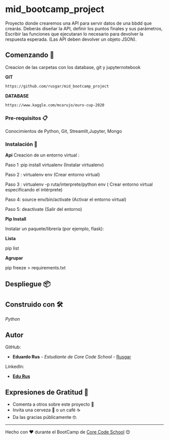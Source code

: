 # mid_bootcamp_project

Proyecto donde crearemos una API para servir datos de una bbdd que crearás. Deberás diseñar la API, definir los puntos finales y sus parámetros,
Escribir las funciones que ejecutaran lo necesario para devolver la respuesta esperada. (Las API deben devolver un objeto JSON).

## Comenzando 🚀

Creacion de las carpetas con los database, git y jupyternotebook

**GIT**
```bash
https://github.com/rusgar/mid_bootcamp_project
```
**DATABASE**
```bash
https://www.kaggle.com/mcarujo/euro-cup-2020
```




### Pre-requisitos 📋

Conocimientos de Python, Git, Streamlit,Jupyter, Mongo

### Instalación 🔧
**Api**
Creacion de un entorno virtual :

Paso 1 :pip install virtualenv (Instalar virtualenv)

Paso 2 : virtualenv env (Crear entorno virtual)

Paso 3 : virtualenv -p ruta/interprete/python env ( Crear entorno virtual especificando el intérprete)

Paso 4: source env/bin/activate (Activar el entorno virtual)

Paso 5: deactivate (Salir del entorno)



**Pip Install**


Instalar un paquete/librería (por ejemplo, flask):




**Lista**


pip list




**Agrupar**


pip freeze > requirements.txt







## Despliegue 📦




## Construido con 🛠️

_Python_

## Autor



GitHub:
* **Eduardo Rus** - *Estudiante de Core Code School* - [Rusgar](https://github.com/rusgar)


LinkedIn:

* [**Edu Rus**](https://www.linkedin.com/in/eduardo-rus-carretero-b839041bb/)


## Expresiones de Gratitud 🎁

* Comenta a otros sobre este proyecto 📢
* Invita una cerveza 🍺 o un café ☕ 
* Da las gracias públicamente 🤓.

---
Hecho con ❤️  durante el BootCamp de [Core Code School](https://www.corecode.school/) 😊




